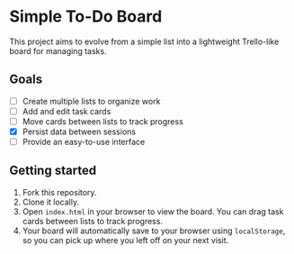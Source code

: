 # Simple To-Do Board

This project aims to evolve from a simple list into a lightweight Trello-like board for managing tasks.

## Goals

- [ ] Create multiple lists to organize work
- [ ] Add and edit task cards
- [ ] Move cards between lists to track progress
- [x] Persist data between sessions
- [ ] Provide an easy-to-use interface

## Getting started

1. Fork this repository.
2. Clone it locally.
3. Open `index.html` in your browser to view the board. You can drag task cards between lists to track progress.
4. Your board will automatically save to your browser using `localStorage`, so you can pick up where you left off on your next visit.


